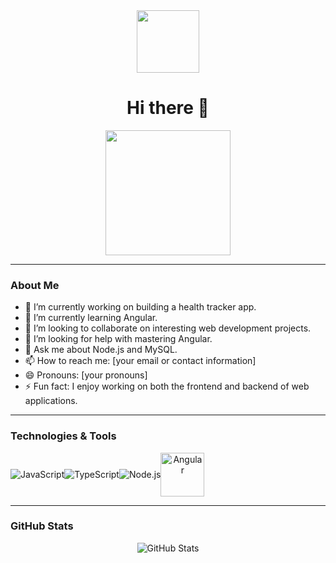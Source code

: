 <div id="header" align="center">
  <img src="https://media.giphy.com/media/M9gbBd9nbDrOTu1Mqx/giphy.gif" width="100"/>
</div>

<h1 align="center">Hi there 👋</h1>

<div align="center">
  <img src="https://encrypted-tbn0.gstatic.com/images?q=tbn:ANd9GcRbOFmjGchTMwQriXqezOovYKqXWK3YXUnFlQ&s" width="200" height="200">
</div>

---

### About Me

- 🔭 I’m currently working on building a health tracker app.
- 🌱 I’m currently learning Angular.
- 👯 I’m looking to collaborate on interesting web development projects.
- 🤔 I’m looking for help with mastering Angular.
- 💬 Ask me about Node.js and MySQL.
- 📫 How to reach me: [your email or contact information]
- 😄 Pronouns: [your pronouns]
- ⚡ Fun fact: I enjoy working on both the frontend and backend of web applications.

---

### Technologies & Tools

<div style="display:flex; align-items:center" align="center">
  <img src="https://img.icons8.com/color/48/000000/javascript.png" alt="JavaScript" title="JavaScript"/>
  <img src="https://img.icons8.com/color/48/000000/typescript.png" alt="TypeScript" title="TypeScript"/>
  <img src="https://img.icons8.com/color/48/000000/nodejs.png" alt="Node.js" title="Node.js"/>
  <img src="https://logowik.com/content/uploads/images/angular-new6082.logowik.com.webp" alt="Angular" title="Angular" width="70" height="auto"/>
</div>

---

### GitHub Stats

<div align="center">
  <img src="https://github-readme-stats.vercel.app/api?username=yourusername&show_icons=true&theme=radical" alt="GitHub Stats"/>
</div>

<!--
**yourusername/yourusername** is a ✨ _special_ ✨ repository because its `README.md` (this file) appears on your GitHub profile.

Here are some ideas to get you started:

- 🔭 I’m currently working on ...
- 🌱 I’m currently learning ...
- 👯 I’m looking to collaborate on ...
- 🤔 I’m looking for help with ...
- 💬 Ask me about ...
- 📫 How to reach me: ...
- 😄 Pronouns: ...
- ⚡ Fun fact: ...
-->
